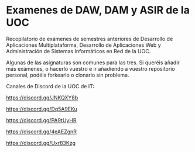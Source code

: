 # Examenes de DAW, DAM y ASIR de la UOC
Recopilatorio de exámenes de semestres anteriores de Desarrollo de Aplicaciones Multiplataforma, Desarrollo de Aplicaciones Web y Administración de Sistemas Informáticos en Red de la UOC.

Algunas de las asignaturas son comunes para las tres.
Si queréis añadir más exámenes, o hacerlo vuestro e ir añadiendo a vuestro repositorio personal, podéis forkearlo o clonarlo sin problema.

Canales de Discord de la UOC de IT:

https://discord.gg/JNKQXY8b

https://discord.gg/Dq5A9EKu

https://discord.gg/PA9tUyHR

https://discord.gg/4eAEZgnR

https://discord.gg/Uxr83Kzg
